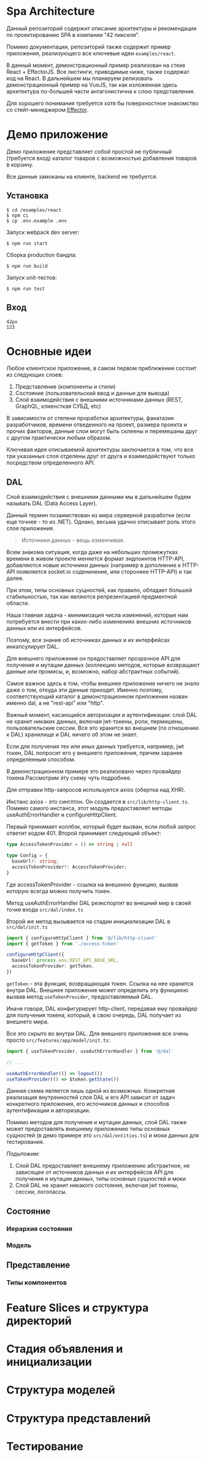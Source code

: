 # Spa Architecture

Данный репозиторий содержит описание архитектуры и рекомендации по проектированию SPA в компании "42 пикселя".

Помимо документации, репозиторий также содержит пример приложения, реализующего все ключевые идеи ```examples/react```.

В данный момент, демонстрационный пример реализован на стеке React + EffectorJS. Все листинги, приводимые ниже, также содержат код на React. 
В дальнейшем мы планируем релизовать  демонстрационный пример на VueJS, так как изложенная здесь архитектура по-большей части антагонистична к слою представления.

Для хорошего понимания требуется хотя бы поверхностное знакомство со стейт-менеджером  [Effector](https://effector.now.sh/docs/introduction/installation).

# Демо приложение

Демо приложение представляет собой простой не публичный (требуется вход) каталог товаров с возможностью добавления товаров в корзину. 

Все данные замоканы на клиенте, backend не требуется.

## Установка

```
$ cd /examples/react
$ npm ci
$ cp .env.example .env
```

Запуск webpack dev server:
```
$ npm run start
```

Сборка production бандла:
```
$ npm run build
```
Запуск unit-тестов:
```
$ npm run test
```

## Вход 
```
42px
123
```

# Основные идеи

Любое клиентское приложение, в самом первом приближении состоит из следующих слоев:

1. Представление (компоненты и стили)
2. Состояние (пользовательский ввод и данные для вывода)
3. Слой взаимодействия с внешними источниками данных (REST, GraphQL, клиенсткая СУБД, etc)

В зависимости от степени проработки архитектуры, фанатазии разработчиков, времени отведенного на проект, размера проекта и прочих факторов, данные слои могут быть склеены и перемешаны друг с другом практически любым образом. 

Ключевая идея описываемой архитектуры заключается в том, что все три указанных слоя отделены друг от друга и взаимодействуют только посредством определенного API.

## DAL 

Слой взаимодействия с внешними данными мы в дальнейшем будем называть DAL (Data Access Layer). 

Данный термин позаимствован из мира серверной разработки (если еще точнее - то из .NET). Однако, весьма удачно описывает роль этого слоя приложения. 

> Источники данных - вещь изменчивая. 

Всем знакома ситуация, когда даже на небольших промежутках времени в живом проекте меняется формат эндпоинтов HTTP-API, добавляются новые источники данных (например в дополнение к HTTP-API появляется socket.io соденинение, или сторонеее HTTP-API) и так далее. 

При этом, типы основных сущностей, как правило, обладает большей стабильностью, так как являются репрезентацией предментной области. 

Наша главная задача - минимизация числа изменений, которые нам потребуется внести при каких-либо изменениях внешних источников данных или их интерфейсов. 

Поэтому, все знание об источниках данных и их интерфейсах инкапсулирует DAL. 

Для внешнего приложения он предоставляет прозрачное API для получения и мутации данных (коллекцию методов, которые возвращают данные или промисы, и, возможно, набор абстрактных событий). 

Самое важное здесь в том, чтобы внешнее приложение ничего не знало даже о том, откуда эти данные приходят. Именно поэтому, соответствующий каталог в демонстрационном приложении назван именно dal, а не "rest-api" или "http". 

Важный момент, касающийся авторизации и аутентификации: слой DAL не хранит никаких данных, включая jwt-токены, роли, пермишены, пользовательские сессии. Все это хранится во внешнем (по отношению к DAL) хранилище и DAL ничего об этом не знает.

Если для получения тех или иных данных требуется, например, jwt токен, DAL попросит его у внешнего приложения, причем заранее определенным способом.

В демонстрационном примере это реализовано через провайдер токена.Рассмотрим эту схему чуть подробнее.

Для отправки http-запросов используется axios (обертка над XHR).

Инстанс axios - это синглтон. Он создается в ```src/lib/http-client.ts```. Помимо самого инстанса, этот модуль предоставляет методы useAuthErrorHandler и configureHttpClient.

Первый принимает коллбэк, который будет вызван, если любой запрос ответит кодом 401. 
Второй принимает следующий объект:

```typescript
type AccessTokenProvider = () => string | null

type Config = {
  baseUrl?: string;
  accessTokenProvider?: AccessTokenProvider;
}
```

Где accessTokenProvider - ссылка на внешнюю функцию, вызвав которую всегда можно получить токен.

Метод useAuthErrorHandler DAL реэкспортит во внешний мир в своей точке входа ```src/dal/index.ts```

Второй же метод вызывается на стадии инициализации DAL в ```src/dal/init.ts```

```typescript
import { configureHttpClient } from '@/lib/http-client'
import { getToken } from './access-token'

configureHttpClient({
  baseUrl: process.env.REST_API_BASE_URL,
  accessTokenProvider: getToken,
})
```

```getToken``` - эта функция, возвращающая токен. Ссылка на нее хранится внутри DAL. Внешнее приложение может определить эту функциюю вызвав метод ```useTokenProvider```, предоставляемый DAL. 

Иначе говоря, DAL конфигурирует http-client, передавая ему провайдер для получения токена, который, в свою очередь, DAL получает из внешнего мира. 

Все это скрыто во внутри DAL. Для внешнего приложения все очень просто ```src/features/app/model/init.ts```:

```typescript
import { useTokenProvider, useAuthErrorHandler } from '@/dal'

// ...

useAuthErrorHandler(() => logout())
useTokenProvider(() => $token.getState())
```

Данная схема является лишь одной из возможных. Конкретная реализация внутренностей слоя DAL и его API зависит от задач конкретного приложения, его источников данных и способов аутентификации и авторизации. 

Помимо методов для получения и мутации данных, слой DAL также может предоставлять внешнему приложению типы основных сущностей (в демо примере это ```src/dal/entities.ts```) и моки данных для тестирования. 

*Подытожим:*

1. Слой DAL предоставляет внешнему приложению абстрактное, не зависящее от источников данных и их интерфейсов API для получения и мутации данных, типы основных сущностей и моки 
2. Слой DAL не хранит никакого состояния, включая jwt токены, сессии, логопассы. 


## Состояние
### Иерархия состояния 
### Модель


## Представление
### Типы компонентов

# Feature Slices и структура директорий
# Стадия объявления и инициализации 
# Структура моделей
# Структура представлений
# Тестирование






















